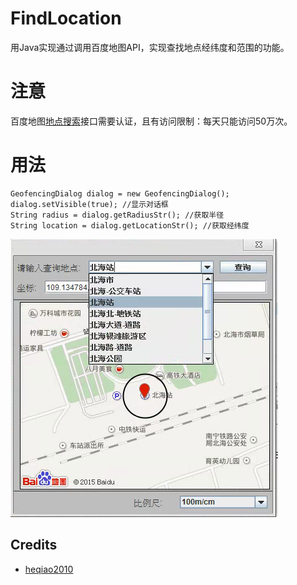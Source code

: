 # FindLocation
用Java实现通过调用百度地图API，实现查找地点经纬度和范围的功能。

# 注意
百度地图[地点搜索](http://api.map.baidu.com/place/v2/suggestion)接口需要认证，且有访问限制：每天只能访问50万次。

# 用法
```
GeofencingDialog dialog = new GeofencingDialog();   
dialog.setVisible(true); //显示对话框   
String radius = dialog.getRadiusStr(); //获取半径   
String location = dialog.getLocationStr(); //获取经纬度   
```
![运行结果](test/test.png)

## Credits

  - [heqiao2010](https://github.com/heqiao2010)

